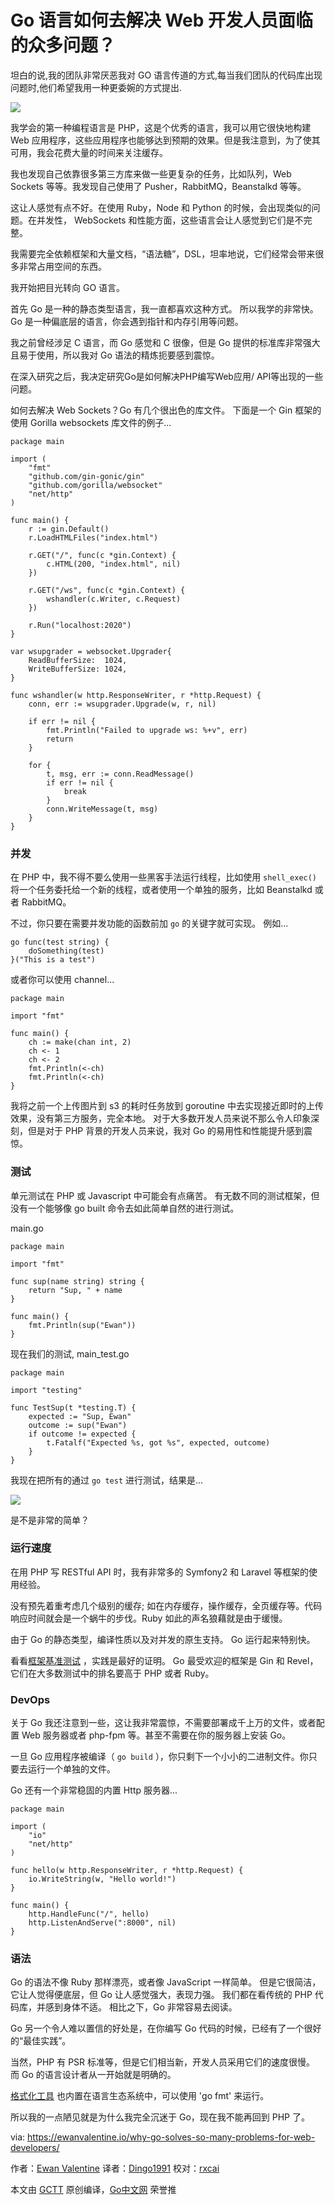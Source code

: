 # Go 语言如何去解决 Web 开发人员面临的众多问题？


坦白的说,我的团队非常厌恶我对 GO 语言传道的方式,每当我们团队的代码库出现问题时,他们希望我用一种更委婉的方式提出.


![](https://ewanvalentine.io/content/images/2016/01/Screen-Shot-2016-01-29-at-11-57-56.png) 

我学会的第一种编程语言是 PHP，这是个优秀的语言，我可以用它很快地构建 Web 应用程序，这些应用程序也能够达到预期的效果。但是我注意到，为了使其可用，我会花费大量的时间来关注缓存。

我也发现自己依靠很多第三方库来做一些更复杂的任务，比如队列，Web Sockets 等等。我发现自己使用了 Pusher，RabbitMQ，Beanstalkd 等等。

这让人感觉有点不好。在使用 Ruby，Node 和 Python 的时候，会出现类似的问题。在并发性， WebSockets 和性能方面，这些语言会让人感觉到它们是不完整。

我需要完全依赖框架和大量文档，“语法糖”，DSL，坦率地说，它们经常会带来很多非常占用空间的东西。

我开始把目光转向 GO 语言。 

首先 Go 是一种的静态类型语言，我一直都喜欢这种方式。 所以我学的非常快。Go 是一种偏底层的语言，你会遇到指针和内存引用等问题。

我之前曾经涉足 C 语言，而 Go 感觉和 C 很像，但是 Go 提供的标准库非常强大且易于使用，所以我对 Go 语法的精炼扼要感到震惊。

在深入研究之后，我决定研究Go是如何解决PHP编写Web应用/ API等出现的一些问题。

如何去解决 Web Sockets？Go 有几个很出色的库文件。 下面是一个 Gin 框架的使用 Gorilla websockets 库文件的例子...

```golang
package main

import (  
    "fmt"
    "github.com/gin-gonic/gin"
    "github.com/gorilla/websocket"
    "net/http"
)

func main() {  
    r := gin.Default()
    r.LoadHTMLFiles("index.html")

    r.GET("/", func(c *gin.Context) {
        c.HTML(200, "index.html", nil)
    })

    r.GET("/ws", func(c *gin.Context) {
        wshandler(c.Writer, c.Request)
    })

    r.Run("localhost:2020")
}

var wsupgrader = websocket.Upgrader{  
    ReadBufferSize:  1024,
    WriteBufferSize: 1024,
}

func wshandler(w http.ResponseWriter, r *http.Request) {  
    conn, err := wsupgrader.Upgrade(w, r, nil)

    if err != nil {
        fmt.Println("Failed to upgrade ws: %+v", err)
        return
    }

    for {
        t, msg, err := conn.ReadMessage()
        if err != nil {
            break
        }
        conn.WriteMessage(t, msg)
    }
}
```

### 并发

在 PHP 中，我不得不要么使用一些黑客手法运行线程，比如使用 `shell_exec()` 将一个任务委托给一个新的线程，或者使用一个单独的服务，比如 Beanstalkd 或者 RabbitMQ。

不过，你只要在需要并发功能的函数前加 `go` 的关键字就可实现。 例如...

```golang
go func(test string) {  
    doSomething(test)
}("This is a test")
```

或者你可以使用 channel...

```golang
package main

import "fmt"

func main() {  
    ch := make(chan int, 2)
    ch <- 1
    ch <- 2
    fmt.Println(<-ch)
    fmt.Println(<-ch)
}
```

我将之前一个上传图片到 s3 的耗时任务放到 goroutine 中去实现接近即时的上传效果，没有第三方服务，完全本地。 对于大多数开发人员来说不那么令人印象深刻，但是对于 PHP 背景的开发人员来说，我对 Go 的易用性和性能提升感到震惊。

### 测试

单元测试在 PHP 或 Javascript 中可能会有点痛苦。 有无数不同的测试框架，但没有一个能够像 go built 命令去如此简单自然的进行测试。

main.go 

```golang
package main

import "fmt"

func sup(name string) string {  
    return "Sup, " + name
}

func main() {  
    fmt.Println(sup("Ewan"))
}
```

现在我们的测试, main_test.go

```golang
package main

import "testing"

func TestSup(t *testing.T) {  
    expected := "Sup, Ewan"
    outcome := sup("Ewan")
    if outcome != expected {
        t.Fatalf("Expected %s, got %s", expected, outcome)
    }
}
```

我现在把所有的通过 `go test` 进行测试，结果是... 

![](https://ewanvalentine.io/content/images/2016/02/Screen-Shot-2016-02-23-at-21-57-33.png) 

是不是非常的简单？

### 运行速度

在用 PHP 写 RESTful API 时，我有非常多的 Symfony2 和 Laravel 等框架的使用经验。

没有预先着重考虑几个级别的缓存; 如在内存缓存，操作缓存，全页缓存等。代码响应时间就会是一个蜗牛的步伐。Ruby 如此的声名狼藉就是由于缓慢。

由于 Go 的静态类型，编译性质以及对并发的原生支持。 Go 运行起来特别快。

看看[框架基准测试](https://www.techempower.com/benchmarks/) ，实践是最好的证明。 Go 最受欢迎的框架是 Gin 和 Revel，它们在大多数测试中的排名要高于 PHP 或者 Ruby。

### DevOps

关于 Go 我还注意到一些，这让我非常震惊，不需要部署成千上万的文件，或者配置 Web 服务器或者 php-fpm 等。甚至不需要在你的服务器上安装 Go。

一旦 Go 应用程序被编译（ `go build` ），你只剩下一个小小的二进制文件。你只要去运行一个单独的文件。

Go 还有一个非常稳固的内置 Http 服务器... 

```golang
package main

import (  
    "io"
    "net/http"
)

func hello(w http.ResponseWriter, r *http.Request) {  
    io.WriteString(w, "Hello world!")
}

func main() {  
    http.HandleFunc("/", hello)
    http.ListenAndServe(":8000", nil)
}
```

### 语法

Go 的语法不像 Ruby 那样漂亮，或者像 JavaScript 一样简单。 但是它很简洁，它让人觉得便底层，但 Go 让人感觉强大，表现力强。 我们都在看传统的 PHP 代码库，并感到身体不适。 相比之下，Go 非常容易去阅读。

Go 另一个令人难以置信的好处是，在你编写 Go 代码的时候，已经有了一个很好的“最佳实践”。

当然，PHP 有 PSR 标准等，但是它们相当新，开发人员采用它们的速度很慢。 而 Go 的语言设计者从一开始就是明确的。
 
[格式化工具](https://blog.golang.org/go-fmt-your-code) 也内置在语言生态系统中，可以使用 'go fmt' 来运行。

所以我的一点陋见就是为什么我完全沉迷于 Go，现在我不能再回到 PHP 了。



via: https://ewanvalentine.io/why-go-solves-so-many-problems-for-web-developers/

作者：[Ewan Valentine](https://ewanvalentine.io/author/ewan/)
译者：[Dingo1991](https://github.com/Dingo1991)
校对：[rxcai](https://github.com/rxcai)


本文由 [GCTT](https://github.com/studygolang/GCTT) 原创编译，[Go中文网](https://studygolang.com/) 荣誉推
